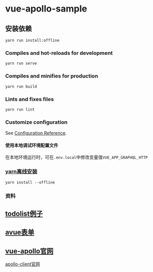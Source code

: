 # vue-apollo-sample

## 安装依赖
```
yarn run install:offline
```

### Compiles and hot-reloads for development
```
yarn run serve
```

### Compiles and minifies for production
```
yarn run build
```

### Lints and fixes files
```
yarn run lint
```

### Customize configuration
See [Configuration Reference](https://cli.vuejs.org/config/).
#### 使用本地调试环境配置文件
在本地环境运行时，可在`.env.local`中修改变量值`VUE_APP_GRAPHQL_HTTP`

### [yarn离线安装](https://yarnpkg.com/blog/2016/11/24/offline-mirror/)
```
yarn install --offline
```
### 资料
[todolist例子](https://github.com/Akryum/vue-apollo-todos)
---
[avue表单](https://avue.top/doc/crud/crud-doc)
---
[vue-apollo官网](https://vue-apollo.netlify.com/zh-cn/guide/)
---
[apollo-client官网](https://www.apollographql.com/docs/react/)